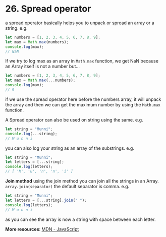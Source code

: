 # 26. Spread operator 
a spread operator basically helps you to unpack or spread an array or a string. e.g.
```js
let numbers = [1, 2, 3, 4, 5, 6, 7, 8, 9];
let max = Math.max(numbers);
console.log(max);
// NaN
```
If we try to log max as an array in `Math.max` function, we get NaN because an Array itself is not a number but...
```js
let numbers = [1, 2, 3, 4, 5, 6, 7, 8, 9];
let max = Math.max(...numbers);
console.log(max);
// 9
```
if we use the spread operator here before the numbers array, it will unpack the array and then we can get the maximum number by using the `Math.max` function.

A Spread operator can also be used on string using the same. e.g.
```js
let string = "Munni";
console.log(...string);
// M u n n i
```
you can also log your string as an array of the substrings. e.g.
```js
let string = "Munni";
let letters = [...string];
console.log(letters);
// [ 'M', 'u', 'n', 'n', 'i' ]
```

 **Join method**
using the join method you can join all the strings in an Array. `array.join(separator)` the default separator is comma. e.g. 
```js
let string = "Munni";
let letters = [...string].join(" ");
console.log(letters);
// M u n n i
```
as you can see the array is now a string with space between each letter.

**More resources**: [MDN - JavaScript](https://developer.mozilla.org/en-US/docs/Web/JavaScript)